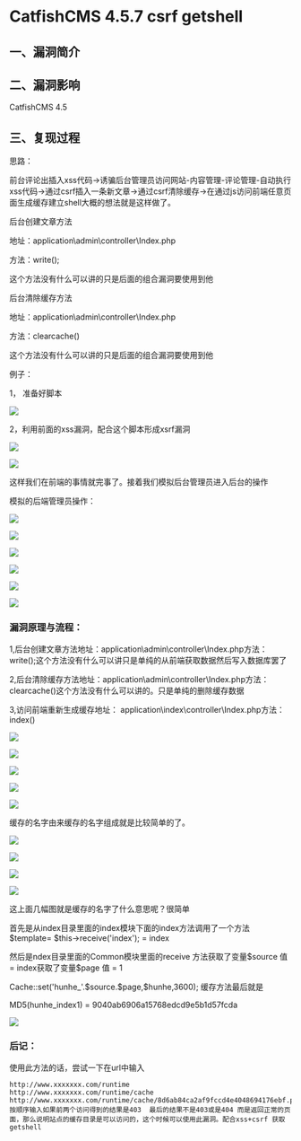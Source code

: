 CatfishCMS 4.5.7 csrf getshell
==============================

一、漏洞简介
------------

二、漏洞影响
------------

CatfishCMS 4.5

三、复现过程
------------

思路：

前台评论出插入xss代码-\>诱骗后台管理员访问网站-内容管理-评论管理-自动执行xss代码-\>通过csrf插入一条新文章-\>通过csrf清除缓存-\>在通过js访问前端任意页面生成缓存建立shell大概的想法就是这样做了。

后台创建文章方法

地址：application\\admin\\controller\\Index.php

方法：write();

这个方法没有什么可以讲的只是后面的组合漏洞要使用到他

后台清除缓存方法

地址：application\\admin\\controller\\Index.php

方法：clearcache()

这个方法没有什么可以讲的只是后面的组合漏洞要使用到他

例子：

1， 准备好脚本

![](resource/CatfishCMS4.5.7csrfgetshell/media/rId24.png)

2，利用前面的xss漏洞，配合这个脚本形成xsrf漏洞

![](resource/CatfishCMS4.5.7csrfgetshell/media/rId25.png)

![](resource/CatfishCMS4.5.7csrfgetshell/media/rId26.png)

这样我们在前端的事情就完事了。接着我们模拟后台管理员进入后台的操作

模拟的后端管理员操作：

![](resource/CatfishCMS4.5.7csrfgetshell/media/rId27.png)

![](resource/CatfishCMS4.5.7csrfgetshell/media/rId28.png)

![](resource/CatfishCMS4.5.7csrfgetshell/media/rId29.png)

![](resource/CatfishCMS4.5.7csrfgetshell/media/rId30.png)

![](resource/CatfishCMS4.5.7csrfgetshell/media/rId31.png)

![](resource/CatfishCMS4.5.7csrfgetshell/media/rId32.png)

### 漏洞原理与流程：

1,后台创建文章方法地址：application\\admin\\controller\\Index.php方法：write();这个方法没有什么可以讲只是单纯的从前端获取数据然后写入数据库罢了

2,后台清除缓存方法地址：application\\admin\\controller\\Index.php方法：clearcache()这个方法没有什么可以讲的。只是单纯的删除缓存数据

3,访问前端重新生成缓存地址： application\\index\\controller\\Index.php方法：index()

![](resource/CatfishCMS4.5.7csrfgetshell/media/rId34.png)

![](resource/CatfishCMS4.5.7csrfgetshell/media/rId35.png)

![](resource/CatfishCMS4.5.7csrfgetshell/media/rId36.png)

![](resource/CatfishCMS4.5.7csrfgetshell/media/rId37.png)

![](resource/CatfishCMS4.5.7csrfgetshell/media/rId38.png)

缓存的名字由来缓存的名字组成就是比较简单的了。

![](resource/CatfishCMS4.5.7csrfgetshell/media/rId39.png)

![](resource/CatfishCMS4.5.7csrfgetshell/media/rId40.png)

![](resource/CatfishCMS4.5.7csrfgetshell/media/rId41.png)

![](resource/CatfishCMS4.5.7csrfgetshell/media/rId42.png)

这上面几幅图就是缓存的名字了什么意思呢？很简单

首先是从index目录里面的index模块下面的index方法调用了一个方法\$template= \$this-\>receive(\'index\'); = index

然后是ndex目录里面的Common模块里面的receive 方法获取了变量\$source 值 = index获取了变量\$page 值 = 1

Cache::set(\'hunhe\_\'.\$source.\$page,\$hunhe,3600); 缓存方法最后就是

MD5(hunhe\_index1) = 9040ab6906a15768edcd9e5b1d57fcda

![](resource/CatfishCMS4.5.7csrfgetshell/media/rId43.png)

### 后记：

使用此方法的话，尝试一下在url中输入

    http://www.xxxxxxx.com/runtime
    http://www.xxxxxxx.com/runtime/cache
    http://www.xxxxxxx.com/runtime/cache/8d6ab84ca2af9fccd4e4048694176ebf.php
    按顺序输入如果前两个访问得到的结果是403  最后的结果不是403或是404 而是返回正常的页面，那么说明站点的缓存目录是可以访问的，这个时候可以使用此漏洞。配合xss+csrf 获取getshell
